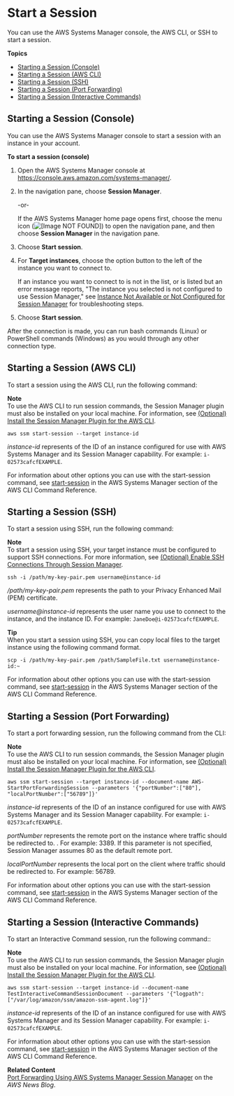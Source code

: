 # Start a Session<a name="session-manager-working-with-sessions-start"></a>

You can use the AWS Systems Manager console, the AWS CLI, or SSH to start a session\.

**Topics**
+ [Starting a Session \(Console\)](#start-sys-console)
+ [Starting a Session \(AWS CLI\)](#sessions-start-cli)
+ [Starting a Session \(SSH\)](#sessions-start-ssh)
+ [Starting a Session \(Port Forwarding\)](#sessions-start-port-forwarding)
+ [Starting a Session \(Interactive Commands\)](#sessions-start-interactive-commands)

## Starting a Session \(Console\)<a name="start-sys-console"></a>

You can use the AWS Systems Manager console to start a session with an instance in your account\.

**To start a session \(console\)**

1. Open the AWS Systems Manager console at [https://console\.aws\.amazon\.com/systems\-manager/](https://console.aws.amazon.com/systems-manager/)\.

1. In the navigation pane, choose **Session Manager**\.

   \-or\-

   If the AWS Systems Manager home page opens first, choose the menu icon \(![\[Image NOT FOUND\]](http://docs.aws.amazon.com/systems-manager/latest/userguide/images/menu-icon-small.png)\) to open the navigation pane, and then choose **Session Manager** in the navigation pane\.

1. Choose **Start session**\.

1. For **Target instances**, choose the option button to the left of the instance you want to connect to\.

   If an instance you want to connect to is not in the list, or is listed but an error message reports, "The instance you selected is not configured to use Session Manager," see [Instance Not Available or Not Configured for Session Manager](session-manager-troubleshooting.md#session-manager-troubleshooting-instances) for troubleshooting steps\.

1. Choose **Start session**\.

After the connection is made, you can run bash commands \(Linux\) or PowerShell commands \(Windows\) as you would through any other connection type\.

## Starting a Session \(AWS CLI\)<a name="sessions-start-cli"></a>

To start a session using the AWS CLI, run the following command:

**Note**  
To use the AWS CLI to run session commands, the Session Manager plugin must also be installed on your local machine\. For information, see [\(Optional\) Install the Session Manager Plugin for the AWS CLI](session-manager-working-with-install-plugin.md)\.

```
aws ssm start-session --target instance-id
```

 *instance\-id* represents of the ID of an instance configured for use with AWS Systems Manager and its Session Manager capability\. For example: `i-02573cafcfEXAMPLE`\.

For information about other options you can use with the start\-session command, see [start\-session](https://docs.aws.amazon.com/cli/latest/reference/ssm/start-session.html) in the AWS Systems Manager section of the AWS CLI Command Reference\.

## Starting a Session \(SSH\)<a name="sessions-start-ssh"></a>

To start a session using SSH, run the following command:

**Note**  
To start a session using SSH, your target instance must be configured to support SSH connections\. For more information, see [\(Optional\) Enable SSH Connections Through Session Manager](session-manager-getting-started-enable-ssh-connections.md)\.

```
ssh -i /path/my-key-pair.pem username@instance-id
```

 */path/my\-key\-pair\.pem* represents the path to your Privacy Enhanced Mail \(PEM\) certificate\.

 *username@instance\-id* represents the user name you use to connect to the instance, and the instance ID\. For example: `JaneDoe@i-02573cafcfEXAMPLE`\.

**Tip**  
When you start a session using SSH, you can copy local files to the target instance using the following command format\.  

```
scp -i /path/my-key-pair.pem /path/SampleFile.txt username@instance-id:~
```

For information about other options you can use with the start\-session command, see [start\-session](https://docs.aws.amazon.com/cli/latest/reference/ssm/start-session.html) in the AWS Systems Manager section of the AWS CLI Command Reference\.

## Starting a Session \(Port Forwarding\)<a name="sessions-start-port-forwarding"></a>

To start a port forwarding session, run the following command from the CLI:

**Note**  
To use the AWS CLI to run session commands, the Session Manager plugin must also be installed on your local machine\. For information, see [\(Optional\) Install the Session Manager Plugin for the AWS CLI](session-manager-working-with-install-plugin.md)\.

```
aws ssm start-session --target instance-id --document-name AWS-StartPortForwardingSession --parameters '{"portNumber":["80"], "localPortNumber":["56789"]}'
```

 *instance\-id* represents of the ID of an instance configured for use with AWS Systems Manager and its Session Manager capability\. For example: `i-02573cafcfEXAMPLE`\.

*portNumber* represents the remote port on the instance where traffic should be redirected to\. \. For example: 3389\. If this parameter is not specified, Session Manager assumes 80 as the default remote port\. 

*localPortNumber* represents the local port on the client where traffic should be redirected to\. For example: 56789\. 

For information about other options you can use with the start\-session command, see [start\-session](https://docs.aws.amazon.com/cli/latest/reference/ssm/start-session.html) in the AWS Systems Manager section of the AWS CLI Command Reference\.

## Starting a Session \(Interactive Commands\)<a name="sessions-start-interactive-commands"></a>

To start an Interactive Command session, run the following command::

**Note**  
To use the AWS CLI to run session commands, the Session Manager plugin must also be installed on your local machine\. For information, see [\(Optional\) Install the Session Manager Plugin for the AWS CLI](session-manager-working-with-install-plugin.md)\.

```
aws ssm start-session --target instance-id --document-name TestInteractiveCommandSessionDocument --parameters '{"logpath":["/var/log/amazon/ssm/amazon-ssm-agent.log"]}'
```

 *instance\-id* represents of the ID of an instance configured for use with AWS Systems Manager and its Session Manager capability\. For example: `i-02573cafcfEXAMPLE`\.

For information about other options you can use with the start\-session command, see [start\-session](https://docs.aws.amazon.com/cli/latest/reference/ssm/start-session.html) in the AWS Systems Manager section of the AWS CLI Command Reference\.

**Related Content**  
[Port Forwarding Using AWS Systems Manager Session Manager](http://aws.amazon.com/blogs/aws/new-port-forwarding-using-aws-system-manager-sessions-manager/) on the *AWS News Blog*\.